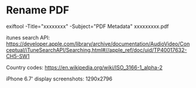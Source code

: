 #  Rename PDF

exiftool -Title="xxxxxxxx" -Subject="PDF Metadata" xxxxxxxxx.pdf


itunes search API:
https://developer.apple.com/library/archive/documentation/AudioVideo/Conceptual/iTuneSearchAPI/Searching.html#//apple_ref/doc/uid/TP40017632-CH5-SW1

Country codes:
https://en.wikipedia.org/wiki/ISO_3166-1_alpha-2

iPhone 6.7' display screenshots:
1290x2796
